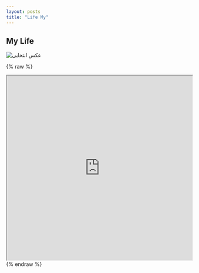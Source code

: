 ```yaml
---
layout: posts
title: "Life My"
---
```


## My Life 

![عکس انتخابی](/labexam/assets/img/mylife.png)


{% raw %}
<iframe width="100%" height="500" src="https://docs.google.com/spreadsheets/d/14-csk1CEDy6QQST5sxe2il8uHpKrmU_Suhs0e1gQg28/edit?usp=sharing"></iframe>
{% endraw %}

